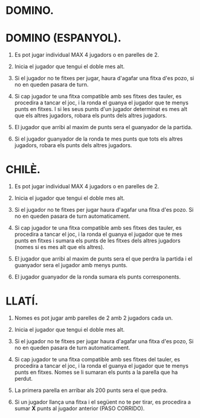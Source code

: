 # DOMINO.

# DOMINO (ESPANYOL).
1. Es pot jugar individual MAX 4 jugadors o en parelles de 2.


2. Inicia el jugador que tengui el doble mes alt.


4. Si el jugador no te fitxes per jugar, haura d'agafar una fitxa d'es pozo, si no en queden pasara de turn. 


 4. Si cap jugador te una fitxa compatible amb ses fitxes des tauler, es procedira a tancar el joc, i la ronda el guanya el jugador que te menys punts en fitxes. I si les seus punts d'un jugador determinat es mes alt que els altres jugadors, robara els punts dels altres jugadors.


 5. El jugador que arribi al maxim de punts sera el guanyador de la partida.


 6. Si el jugador guanyador de la ronda te mes punts que tots els altres jugadors, robara els punts dels altres jugadors.
 


# CHILÈ.
1. Es pot jugar individual MAX 4 jugadors o en parelles de 2.


2. Inicia el jugador que tengui el doble mes alt.


3. Si el jugador no te fitxes per jugar haura d'agafar una fitxa d'es pozo. Si no en queden pasara de turn automaticament.


4. Si cap jugador te una fitxa compatible amb ses fitxes des tauler, es procedira a tancar el joc, i la ronda el guanya el jugador que te mes punts en fitxes i sumara els punts de les fitxes dels altres jugadors (nomes si es mes alt que els altres).


5. El jugador que arribi al maxim de punts sera el que perdra la partida i el guanyador sera el jugador amb menys punts.


6. El jugador guanyador de la ronda sumara els punts corresponents.


# LLATÍ.
1. Nomes es pot jugar amb parelles de 2 amb 2 jugadors cada un.


2. Inicia el jugador que tengui el doble mes alt.


3. Si el jugador no te fitxes per jugar haura d'agafar una fitxa d'es pozo, Si no en queden pasara de turn automaticament.


4. Si cap jugador te una fitxa compatible amb ses fitxes del tauler, es procedira a tancar el joc, i la ronda el guanya el jugador que te menys punts en fitxes. Nomes se li sumaran els punts a la parella que ha perdut.


5. La primera parella en arribar als 200 punts sera el que pedra.


6. Si un jugador llança una fitxa i el següent no te per tirar, es procedira a sumar **X** punts al jugador anterior (PASO CORRIDO).